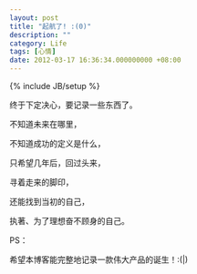 ```yaml
---
layout: post
title: "起航了! :(0)"
description: ""
category: Life
tags: [心情]
date: 2012-03-17 16:36:34.000000000 +08:00
---
```

{% include JB/setup %}

终于下定决心，要记录一些东西了。

不知道未来在哪里，

不知道成功的定义是什么，

只希望几年后，回过头来，

寻着走来的脚印，

还能找到当初的自己，

执著、为了理想奋不顾身的自己。


PS：

希望本博客能完整地记录一款伟大产品的诞生！:(|)

